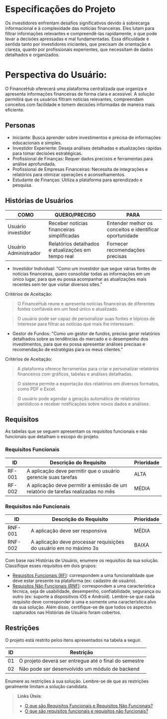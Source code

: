 # Especificações do Projeto

Os investidores enfrentam desafios significativos devido à sobrecarga informacional e à complexidade das notícias financeiras. Eles lutam para filtrar informações relevantes e compreendê-las rapidamente, o que pode levar a decisões apressadas e mal fundamentadas. Essa dificuldade é sentida tanto por investidores iniciantes, que precisam de orientação e clareza, quanto por profissionais experientes, que necessitam de dados detalhados e organizados.
# Perspectiva do Usuário:
O FinanceHub oferecerá uma plataforma centralizada que organiza e apresenta informações financeiras de forma clara e acessível. A solução permitirá que os usuários filtram notícias relevantes, compreendam conceitos com facilidade e tomem decisões informadas de maneira mais eficiente.

## Personas

 -  Iniciante: Busca aprender sobre investimentos e precisa de informações educacionais e simples.
 - Investidor Experiente: Deseja análises detalhadas e atualizações rápidas para tomar decisões estratégicas.
 - Profissional de Finanças: Requer dados precisos e ferramentas para análise aprofundada.
 - Profissional de Empresas Financeiras: Necessita de integrações e relatórios para otimizar operações e aconselhamentos.
 - Estudante de Finanças: Utiliza a plataforma para aprendizado e pesquisa.


## Histórias de Usuários

|  COMO                    |     QUERO/PRECISO                                  |     PARA                                               |
|--------------------------|--------------------------------------------------- |------------------------------------------------------- |
|Usuário investidor        | Receber notícias financeiras simplificadas         | Entender melhor os conceitos e identificar oportunidade|
|Usuário Administrador     | Relatórios detalhados e atualizações em tempo real | Fornecer recomendações precisas                        |

 - Investidor Individual:
"Como um investidor que segue várias fontes de notícias financeiras, quero consolidar todas as informações em um único lugar, para que eu possa acompanhar as atualizações mais recentes sem ter que visitar diversos sites."
   
Critérios de Aceitação:

> O FinanceHub reune e apresenta notícias financeiras de diferentes fontes confiáveis em um feed único e atualizado.

> O usuário pode ser capaz de personalizar suas fontes e tópicos de interesse para filtrar as notícias que mais lhe interessam.

 - Gestor de Fundos:
"Como um gestor de fundos, preciso gerar relatórios detalhados sobre as tendências do mercado e o desempenho dos investimentos, para que eu possa apresentar análises precisas e recomendação de estratégias para os meus clientes."

Critérios de Aceitação:
> A plataforma oferece ferramentas para criar e personalizar relatórios financeiros com gráficos, tabelas e análises detalhadas.

> O sistema permite a exportação dos relatórios em diversos formatos, como PDF e Excel.

> O usuário pode agendar a geração automática de relatórios periódicos e receber notificações sobre novos dados e análises.

## Requisitos

As tabelas que se seguem apresentam os requisitos funcionais e não funcionais que detalham o escopo do projeto.

### Requisitos Funcionais

|ID    | Descrição do Requisito  | Prioridade | 
|------|-----------------------------------------|----| 
|RF-001| A aplicação deve permitir que o usuário gerencie suas tarefas | ALTA |  
|RF-002| A aplicação deve permitir a emissão de um relatório de tarefas realizadas no mês   | MÉDIA | 


### Requisitos não Funcionais

|ID     | Descrição do Requisito  |Prioridade |
|-------|-------------------------|----|
|RNF-001| A aplicação deve ser responsiva | MÉDIA | 
|RNF-002| A aplicação deve processar requisições do usuário em no máximo 3s |  BAIXA | 

Com base nas Histórias de Usuário, enumere os requisitos da sua solução. Classifique esses requisitos em dois grupos:

- [Requisitos Funcionais
 (RF)](https://pt.wikipedia.org/wiki/Requisito_funcional):
 correspondem a uma funcionalidade que deve estar presente na
  plataforma (ex: cadastro de usuário).
- [Requisitos Não Funcionais
  (RNF)](https://pt.wikipedia.org/wiki/Requisito_n%C3%A3o_funcional):
  correspondem a uma característica técnica, seja de usabilidade,
  desempenho, confiabilidade, segurança ou outro (ex: suporte a
  dispositivos iOS e Android).
Lembre-se que cada requisito deve corresponder à uma e somente uma
característica alvo da sua solução. Além disso, certifique-se de que
todos os aspectos capturados nas Histórias de Usuário foram cobertos.

## Restrições

O projeto está restrito pelos itens apresentados na tabela a seguir.

|ID| Restrição                                             |
|--|-------------------------------------------------------|
|01| O projeto deverá ser entregue até o final do semestre |
|02| Não pode ser desenvolvido um módulo de backend        |


Enumere as restrições à sua solução. Lembre-se de que as restrições geralmente limitam a solução candidata.

> **Links Úteis**:
> - [O que são Requisitos Funcionais e Requisitos Não Funcionais?](https://codificar.com.br/requisitos-funcionais-nao-funcionais/)
> - [O que são requisitos funcionais e requisitos não funcionais?](https://analisederequisitos.com.br/requisitos-funcionais-e-requisitos-nao-funcionais-o-que-sao/)
